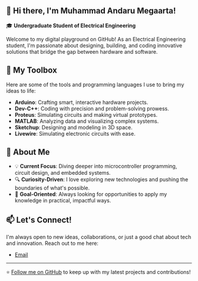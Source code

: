 ## 👋 Hi there, I'm Muhammad Andaru Megaarta!

🎓 **Undergraduate Student of Electrical Engineering**

Welcome to my digital playground on GitHub! As an Electrical Engineering student, I'm passionate about designing, building, and coding innovative solutions that bridge the gap between hardware and software.

## 🔧 My Toolbox

Here are some of the tools and programming languages I use to bring my ideas to life:

- **Arduino**: Crafting smart, interactive hardware projects.
- **Dev-C++**: Coding with precision and problem-solving prowess.
- **Proteus**: Simulating circuits and making virtual prototypes.
- **MATLAB**: Analyzing data and visualizing complex systems.
- **Sketchup**: Designing and modeling in 3D space.
- **Livewire**: Simulating electronic circuits with ease.

## 🌟 About Me

- 💡 **Current Focus**: Diving deeper into microcontroller programming, circuit design, and embedded systems.
- 🔍 **Curiosity-Driven**: I love exploring new technologies and pushing the boundaries of what's possible.
- 🎯 **Goal-Oriented**: Always looking for opportunities to apply my knowledge in practical, impactful ways.

## 📫 Let's Connect!

I'm always open to new ideas, collaborations, or just a good chat about tech and innovation. Reach out to me here:

- [Email](andarumega05@gmail.com)

---

⭐️ [Follow me on GitHub](https://github.com/andarumega) to keep up with my latest projects and contributions!


<!--
**andarumega/andarumega** is a ✨ _special_ ✨ repository because its `README.md` (this file) appears on your GitHub profile.

Here are some ideas to get you started:

- 🔭 I’m currently working on ...
- 🌱 I’m currently learning ...
- 👯 I’m looking to collaborate on ...
- 🤔 I’m looking for help with ...
- 💬 Ask me about ...
- 📫 How to reach me: ...
- 😄 Pronouns: ...
- ⚡ Fun fact: ...
-->
